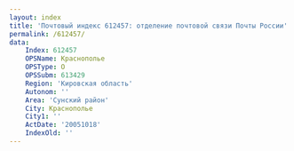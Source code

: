 ```yaml
---
layout: index
title: 'Почтовый индекс 612457: отделение почтовой связи Почты России'
permalink: /612457/
data:
    Index: 612457
    OPSName: Краснополье
    OPSType: О
    OPSSubm: 613429
    Region: 'Кировская область'
    Autonom: ''
    Area: 'Сунский район'
    City: Краснополье
    City1: ''
    ActDate: '20051018'
    IndexOld: ''
---
```

